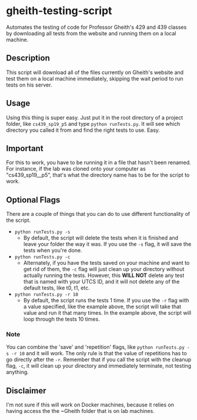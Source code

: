 # gheith-testing-script
Automates the testing of code for Professor Gheith's 429 and 439 classes by downloading all tests from the website and running them on a local machine.

## Description
This script will download all of the files currently on Gheith's website and test them on a local machine immediately, skipping the wait period to run tests on his server. 

## Usage
Using this thing is super easy. Just put it in the root directory of a project folder, like `cs439_sp19_p5` and type `python runTests.py`. It will see which directory you called it from and find the right tests to use. Easy. 

## Important
For this to work, you have to be running it in a file that hasn't been renamed. For instance, if the lab was cloned onto your computer as "cs439_sp19_<CSID>_p5", that's what the directory name has to be for the script to work.

## Optional Flags
There are a couple of things that you can do to use different functionality of the script. 
* `python runTests.py -s`
  * By default, the script will delete the tests when it is finished and leave your folder the way it was. If you use the `-s` flag, it will save the tests when you're done.
* `python runTests.py -c`
  * Alternately, if you have the tests saved on your machine and want to get rid of them, the `-c` flag will just clean up your directory without actually running the tests. However, this **WILL NOT** delete any test that is named with your UTCS ID, and it will not delete any of the default tests, like t0, t1, etc.
* `python runTests.py -r 10`
  * By default, the script runs the tests 1 time. If you use the `-r` flag with a value specified, like the example above, the script will take that value and run it that many times. In the example above, the script will loop through the tests 10 times.
### Note
You can combine the 'save' and 'repetition' flags, like `python runTests.py -s -r 10` and it will work. The only rule is that the value of repetitions has to go directly after the `-r`. Remember that if you call the script with the cleanup flag, `-c`, it will clean up your directory and immediately terminate, not testing anything.
  
## Disclaimer
I'm not sure if this will work on Docker machines, because it relies on having access the the ~Gheith folder that is on lab machines.
